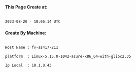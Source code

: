
   
#### This Page Create at:

```bash

2023-08-20 - 10:06:14 UTC

```

#### Create By Machine:

```bash

Host Name : fv-az417-211

platform  : Linux-5.15.0-1042-azure-x86_64-with-glibc2.35

Ip Local  : 10.1.0.43

```

